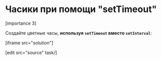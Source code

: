 # Часики при помощи "setTimeout"

[importance 3]

Создайте цветные часы, **используя `setTimeout` вместо `setInterval`**:

[iframe src="solution"]

[edit src="source" task/]

